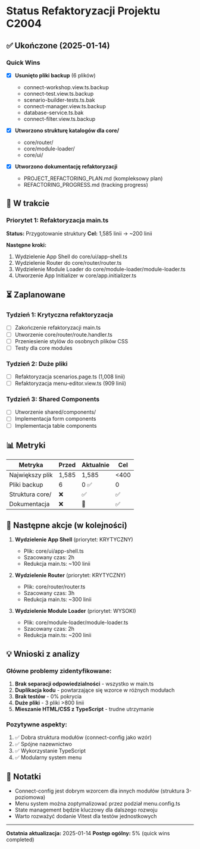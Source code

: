 # Status Refaktoryzacji Projektu C2004

## ✅ Ukończone (2025-01-14)

### Quick Wins
- [x] **Usunięto pliki backup** (6 plików)
  - connect-workshop.view.ts.backup
  - connect-test.view.ts.backup
  - scenario-builder-tests.ts.bak
  - connect-manager.view.ts.backup
  - database-service.ts.bak
  - connect-filter.view.ts.backup

- [x] **Utworzono strukturę katalogów dla core/**
  - core/router/
  - core/module-loader/
  - core/ui/

- [x] **Utworzono dokumentację refaktoryzacji**
  - PROJECT_REFACTORING_PLAN.md (kompleksowy plan)
  - REFACTORING_PROGRESS.md (tracking progress)

## 🔄 W trakcie

### Priorytet 1: Refaktoryzacja main.ts
**Status:** Przygotowanie struktury
**Cel:** 1,585 linii → ~200 linii

**Następne kroki:**
1. Wydzielenie App Shell do core/ui/app-shell.ts
2. Wydzielenie Router do core/router/router.ts
3. Wydzielenie Module Loader do core/module-loader/module-loader.ts
4. Utworzenie App Initializer w core/app.initializer.ts

## ⏳ Zaplanowane

### Tydzień 1: Krytyczna refaktoryzacja
- [ ] Zakończenie refaktoryzacji main.ts
- [ ] Utworzenie core/router/route.handler.ts
- [ ] Przeniesienie stylów do osobnych plików CSS
- [ ] Testy dla core modules

### Tydzień 2: Duże pliki
- [ ] Refaktoryzacja scenarios.page.ts (1,008 linii)
- [ ] Refaktoryzacja menu-editor.view.ts (909 linii)

### Tydzień 3: Shared Components
- [ ] Utworzenie shared/components/
- [ ] Implementacja form components
- [ ] Implementacja table components

## 📊 Metryki

| Metryka | Przed | Aktualnie | Cel |
|---------|-------|-----------|-----|
| Największy plik | 1,585 | 1,585 | <400 |
| Pliki backup | 6 | 0 ✅ | 0 |
| Struktura core/ | ❌ | ✅ | ✅ |
| Dokumentacja | ❌ | 🔄 | ✅ |

## 🎯 Następne akcje (w kolejności)

1. **Wydzielenie App Shell** (priorytet: KRYTYCZNY)
   - Plik: core/ui/app-shell.ts
   - Szacowany czas: 2h
   - Redukcja main.ts: ~100 linii

2. **Wydzielenie Router** (priorytet: KRYTYCZNY)
   - Plik: core/router/router.ts
   - Szacowany czas: 3h
   - Redukcja main.ts: ~300 linii

3. **Wydzielenie Module Loader** (priorytet: WYSOKI)
   - Plik: core/module-loader/module-loader.ts
   - Szacowany czas: 2h
   - Redukcja main.ts: ~200 linii

## 💡 Wnioski z analizy

### Główne problemy zidentyfikowane:
1. **Brak separacji odpowiedzialności** - wszystko w main.ts
2. **Duplikacja kodu** - powtarzające się wzorce w różnych modułach
3. **Brak testów** - 0% pokrycia
4. **Duże pliki** - 3 pliki >800 linii
5. **Mieszanie HTML/CSS z TypeScript** - trudne utrzymanie

### Pozytywne aspekty:
1. ✅ Dobra struktura modułów (connect-config jako wzór)
2. ✅ Spójne nazewnictwo
3. ✅ Wykorzystanie TypeScript
4. ✅ Modularny system menu

## 📝 Notatki

- Connect-config jest dobrym wzorcem dla innych modułów (struktura 3-poziomowa)
- Menu system można zoptymalizować przez podział menu.config.ts
- State management będzie kluczowy dla dalszego rozwoju
- Warto rozważyć dodanie Vitest dla testów jednostkowych

---

**Ostatnia aktualizacja:** 2025-01-14
**Postęp ogólny:** 5% (quick wins completed)
